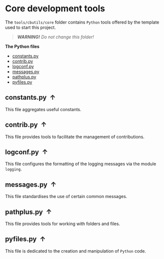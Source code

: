 <!----------------------------------------------------------------
  -- File created by the ''multimd'' project, version 1.0.0.    --
  --                                                            --
  -- ''multimd'', soon to be available on PyPI, is developed at --
  -- https://github.com/bc-tools/for-dev/tree/main/multimd      --
  ---------------------------------------------------------------->


Core development tools
======================

The `tools/cbutils/core` folder contains `Python` tools offered by the template used to start this project.

> ***WARNING!*** *Do not change this folder!*

**The Python files**

<a id="MULTIMD-GO-BACK-TO-TOC"></a>
- [constants.py](#MULTIMD-TOC-ANCHOR-0)
- [contrib.py](#MULTIMD-TOC-ANCHOR-1)
- [logconf.py](#MULTIMD-TOC-ANCHOR-2)
- [messages.py](#MULTIMD-TOC-ANCHOR-3)
- [pathplus.py](#MULTIMD-TOC-ANCHOR-4)
- [pyfiles.py](#MULTIMD-TOC-ANCHOR-5)

<a id="MULTIMD-TOC-ANCHOR-0"></a>
constants.py <a href="#MULTIMD-GO-BACK-TO-TOC" style="text-decoration: none;"><span style="margin-left: 0.25em; font-weight: bold; position: relative; top: -.5pt;">&#x2191;</span></a>
------------

This file aggregates useful constants.

<a id="MULTIMD-TOC-ANCHOR-1"></a>
contrib.py <a href="#MULTIMD-GO-BACK-TO-TOC" style="text-decoration: none;"><span style="margin-left: 0.25em; font-weight: bold; position: relative; top: -.5pt;">&#x2191;</span></a>
----------

This file provides tools to facilitate the management of contributions.

<a id="MULTIMD-TOC-ANCHOR-2"></a>
logconf.py <a href="#MULTIMD-GO-BACK-TO-TOC" style="text-decoration: none;"><span style="margin-left: 0.25em; font-weight: bold; position: relative; top: -.5pt;">&#x2191;</span></a>
----------

This file configures the formatting of the logging messages via the module `logging`.

<a id="MULTIMD-TOC-ANCHOR-3"></a>
messages.py <a href="#MULTIMD-GO-BACK-TO-TOC" style="text-decoration: none;"><span style="margin-left: 0.25em; font-weight: bold; position: relative; top: -.5pt;">&#x2191;</span></a>
-----------

This file standardises the use of certain common messages.

<a id="MULTIMD-TOC-ANCHOR-4"></a>
pathplus.py <a href="#MULTIMD-GO-BACK-TO-TOC" style="text-decoration: none;"><span style="margin-left: 0.25em; font-weight: bold; position: relative; top: -.5pt;">&#x2191;</span></a>
-----------

This file provides tools for working with folders and files.

<a id="MULTIMD-TOC-ANCHOR-5"></a>
pyfiles.py <a href="#MULTIMD-GO-BACK-TO-TOC" style="text-decoration: none;"><span style="margin-left: 0.25em; font-weight: bold; position: relative; top: -.5pt;">&#x2191;</span></a>
----------

This file is dedicated to the creation and manipulation of `Python` code.
